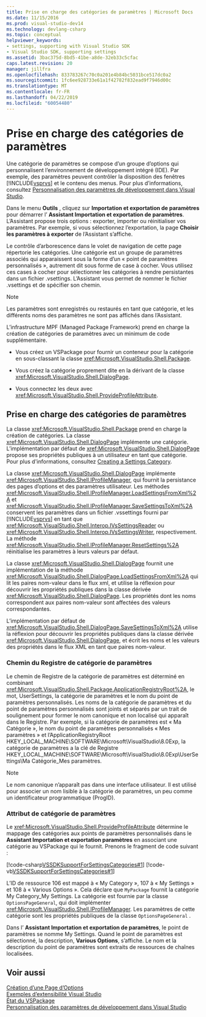 ```yaml
---
title: Prise en charge des catégories de paramètres | Microsoft Docs
ms.date: 11/15/2016
ms.prod: visual-studio-dev14
ms.technology: devlang-csharp
ms.topic: conceptual
helpviewer_keywords:
- settings, supporting with Visual Studio SDK
- Visual Studio SDK, supporting settings
ms.assetid: 3bac375d-8bd5-41be-a8de-32eb33c5cfac
caps.latest.revision: 20
manager: jillfra
ms.openlocfilehash: 833783267c70c0a201e4b84bc5031bce517dc0a2
ms.sourcegitcommit: 1fc6ee928733e61a1f42782f832ead9f7946d00c
ms.translationtype: MT
ms.contentlocale: fr-FR
ms.lasthandoff: 04/22/2019
ms.locfileid: "60054480"
---
```

# <a name="support-for-settings-categories"></a>Prise en charge des catégories de paramètres
Une catégorie de paramètres se compose d’un groupe d’options qui personnalisent l’environnement de développement intégré (IDE). Par exemple, des paramètres peuvent contrôler la disposition des fenêtres [!INCLUDE[vsprvs](../includes/vsprvs-md.md)] et le contenu des menus. Pour plus d’informations, consultez [Personnalisation des paramètres de développement dans Visual Studio](http://msdn.microsoft.com/22c4debb-4e31-47a8-8f19-16f328d7dcd3).  
  
 Dans le menu **Outils** , cliquez sur **Importation et exportation de paramètres** pour démarrer l’ **Assistant Importation et exportation de paramètres**. L’Assistant propose trois options : exporter, importer ou réinitialiser vos paramètres. Par exemple, si vous sélectionnez l’exportation, la page **Choisir les paramètres à exporter** de l’Assistant s’affiche.  
  
 Le contrôle d’arborescence dans le volet de navigation de cette page répertorie les catégories. Une catégorie est un groupe de paramètres associés qui apparaissent sous la forme d’un « point de paramètres personnalisés », autrement dit sous forme de case à cocher. Vous utilisez ces cases à cocher pour sélectionner les catégories à rendre persistantes dans un fichier .vsettings. L’Assistant vous permet de nommer le fichier .vsettings et de spécifier son chemin.  
  
> [!NOTE]
>  Les paramètres sont enregistrés ou restaurés en tant que catégorie, et les différents noms des paramètres ne sont pas affichés dans l’Assistant.  
  
 L’infrastructure MPF (Managed Package Framework) prend en charge la création de catégories de paramètres avec un minimum de code supplémentaire.  
  
- Vous créez un VSPackage pour fournir un conteneur pour la catégorie en sous-classant la classe <xref:Microsoft.VisualStudio.Shell.Package>.  
  
- Vous créez la catégorie proprement dite en la dérivant de la classe <xref:Microsoft.VisualStudio.Shell.DialogPage>.  
  
- Vous connectez les deux avec <xref:Microsoft.VisualStudio.Shell.ProvideProfileAttribute>.  
  
## <a name="support-for-settings-categories"></a>Prise en charge des catégories de paramètres  
 La classe <xref:Microsoft.VisualStudio.Shell.Package> prend en charge la création de catégories. La classe <xref:Microsoft.VisualStudio.Shell.DialogPage> implémente une catégorie. L’implémentation par défaut de <xref:Microsoft.VisualStudio.Shell.DialogPage> propose ses propriétés publiques à un utilisateur en tant que catégorie. Pour plus d'informations, consultez [Creating a Settings Category](../extensibility/creating-a-settings-category.md).  
  
 La classe <xref:Microsoft.VisualStudio.Shell.DialogPage> implémente <xref:Microsoft.VisualStudio.Shell.IProfileManager>, qui fournit la persistance des pages d’options et des paramètres utilisateur. Les méthodes <xref:Microsoft.VisualStudio.Shell.IProfileManager.LoadSettingsFromXml%2A> et <xref:Microsoft.VisualStudio.Shell.IProfileManager.SaveSettingsToXml%2A> conservent les paramètres dans un fichier .vssettings fourni par [!INCLUDE[vsprvs](../includes/vsprvs-md.md)] en tant que <xref:Microsoft.VisualStudio.Shell.Interop.IVsSettingsReader> ou <xref:Microsoft.VisualStudio.Shell.Interop.IVsSettingsWriter>, respectivement. La méthode <xref:Microsoft.VisualStudio.Shell.IProfileManager.ResetSettings%2A> réinitialise les paramètres à leurs valeurs par défaut.  
  
 La classe <xref:Microsoft.VisualStudio.Shell.DialogPage> fournit une implémentation de la méthode <xref:Microsoft.VisualStudio.Shell.DialogPage.LoadSettingsFromXml%2A> qui lit les paires nom-valeur dans le flux xml, et utilise la réflexion pour découvrir les propriétés publiques dans la classe dérivée <xref:Microsoft.VisualStudio.Shell.DialogPage>. Les propriétés dont les noms correspondent aux paires nom-valeur sont affectées des valeurs correspondantes.  
  
 L’implémentation par défaut de <xref:Microsoft.VisualStudio.Shell.DialogPage.SaveSettingsToXml%2A> utilise la réflexion pour découvrir les propriétés publiques dans la classe dérivée <xref:Microsoft.VisualStudio.Shell.DialogPage>, et écrit les noms et les valeurs des propriétés dans le flux XML en tant que paires nom-valeur.  
  
### <a name="settings-category-registry-path"></a>Chemin du Registre de catégorie de paramètres  
 Le chemin de Registre de la catégorie de paramètres est déterminé en combinant <xref:Microsoft.VisualStudio.Shell.Package.ApplicationRegistryRoot%2A>, le mot, UserSettings, la catégorie de paramètres et le nom du point de paramètres personnalisés. Les noms de la catégorie de paramètres et du point de paramètres personnalisés sont joints et séparés par un trait de soulignement pour former le nom canonique et non localisé qui apparaît dans le Registre. Par exemple, si la catégorie de paramètres est « Ma Catégorie », le nom du point de paramètres personnalisés « Mes paramètres » et l’ApplicationRegistryRoot HKEY_LOCAL_MACHINE\SOFTWARE\Microsoft\VisualStudio\8.0Exp, la catégorie de paramètres a la clé de Registre HKEY_LOCAL_MACHINE\SOFTWARE\Microsoft\VisualStudio\8.0Exp\UserSettings\Ma Catégorie_Mes paramètres.  
  
> [!NOTE]
>  Le nom canonique n’apparaît pas dans une interface utilisateur. Il est utilisé pour associer un nom lisible à la catégorie de paramètres, un peu comme un identificateur programmatique (ProgID).  
  
### <a name="settings-category-attribute"></a>Attribut de catégorie de paramètres  
 Le <xref:Microsoft.VisualStudio.Shell.ProvideProfileAttribute> détermine le mappage des catégories aux points de paramètres personnalisés dans le **Assistant Importation et exportation paramètres** en associant une catégorie au VSPackage qui le fournit. Prenons le fragment de code suivant :  
  
 [!code-csharp[VSSDKSupportForSettingsCategories#1](../snippets/csharp/VS_Snippets_VSSDK/vssdksupportforsettingscategories/cs/vssdksupportforsettingscategoriespackage.cs#1)]
 [!code-vb[VSSDKSupportForSettingsCategories#1](../snippets/visualbasic/VS_Snippets_VSSDK/vssdksupportforsettingscategories/vb/vssdksupportforsettingscategoriespackage.vb#1)]  
  
 L’ID de ressource 106 est mappé à « My Category », 107 à « My Settings » et 108 à « Various Options ». Cela déclare que `MyPackage` fournit la catégorie My Category_My Settings. La catégorie est fournie par la classe `OptionsPageGeneral`, qui doit implémenter <xref:Microsoft.VisualStudio.Shell.IProfileManager>. Les paramètres de cette catégorie sont les propriétés publiques de la classe `OptionsPageGeneral` .  
  
 Dans l’ **Assistant Importation et exportation de paramètres**, le point de paramètres se nomme My Settings. Quand le point de paramètres est sélectionné, la description, **Various Options**, s’affiche. Le nom et la description du point de paramètres sont extraits de ressources de chaînes localisées.  
  
## <a name="see-also"></a>Voir aussi  
 [Création d’une Page d’Options](../extensibility/creating-an-options-page.md)   
 [Exemples d’extensibilité Visual Studio](../misc/vssdk-samples.md)   
 [État du VSPackage](../misc/vspackage-state.md)   
 [Personnalisation des paramètres de développement dans Visual Studio](http://msdn.microsoft.com/22c4debb-4e31-47a8-8f19-16f328d7dcd3)